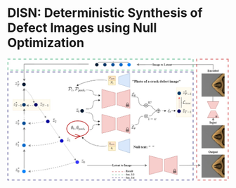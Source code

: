 # DISN: Deterministic Synthesis of Defect Images using Null Optimization
![Figure 3](./fig/Figure3.jpg)
